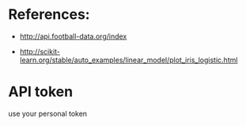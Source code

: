 # References: 

- http://api.football-data.org/index

- http://scikit-learn.org/stable/auto_examples/linear_model/plot_iris_logistic.html

# API token

use your personal token
